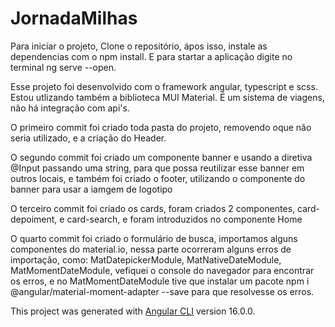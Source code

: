# JornadaMilhas

Para iniciar o projeto, Clone o repositório, ápos isso,  instale as dependencias com o npm install.
E para startar a aplicação digite no terminal ng serve --open.


Esse projeto foi desenvolvido com o framework angular, typescript e scss. Estou utlizando também a biblioteca MUI Material.
É um sistema de viagens, não há integração com api's.

O primeiro commit foi criado toda pasta do projeto, removendo oque não seria utilizado, e a criação do Header.

O segundo commit foi criado um componente banner e usando a diretiva @Input passando uma string, para que possa reutilizar esse banner em outros locais, e também foi criado o footer, utilizando o componente do banner para usar a iamgem de logotipo

O terceiro commit foi criado os cards, foram criados 2 componentes, card-depoiment, e card-search, e foram introduzidos no componente Home

O quarto commit foi criado o formulário de busca, importamos alguns componentes do material.io, nessa parte ocorreram alguns erros de importação, como:  MatDatepickerModule, MatNativeDateModule, MatMomentDateModule,
vefiquei o console do navegador para encontrar os erros, e no MatMomentDateModule tive que instalar um pacote npm i @angular/material-moment-adapter --save para que resolvesse os erros.

This project was generated with [Angular CLI](https://github.com/angular/angular-cli) version 16.0.0.

